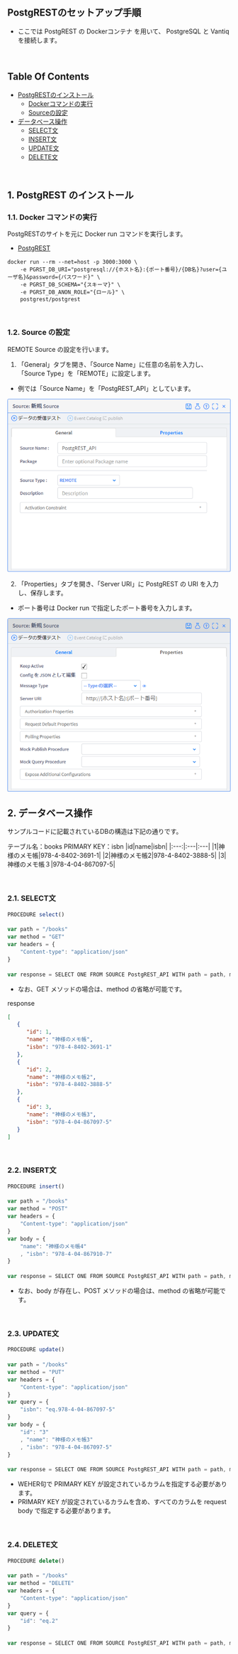 ## PostgRESTのセットアップ手順
- ここでは PostgREST の Dockerコンテナ を用いて、 PostgreSQL と Vantiq を接続します。

<br />

## Table Of Contents
- [PostgRESTのインストール](#install)
  - [Dockerコマンドの実行](#docker_run)
  - [Sourceの設定](#source)
- [データベース操作](#db_operation)
  - [SELECT文](#select)
  - [INSERT文](#insert)
  - [UPDATE文](#update)
  - [DELETE文](#delete)

<br />

<h2 id="install">1. PostgREST のインストール</h2>
<h3 id="docker_run">1.1. Docker コマンドの実行</h3>

PostgRESTのサイトを元に Docker run コマンドを実行します。
- [PostgREST](https://postgrest.org/en/stable/install.html#docker)

```Shell
docker run --rm --net=host -p 3000:3000 \
    -e PGRST_DB_URI="postgresql://{ホスト名}:{ポート番号}/{DB名}?user={ユーザ名}&password={パスワード}" \
    -e PGRST_DB_SCHEMA="{スキーマ}" \
    -e PGRST_DB_ANON_ROLE="{ロール}" \
    postgrest/postgrest
```

<br />

<h3 id="source">1.2. Source の設定</h3>

REMOTE Source の設定を行います。

1. 「General」タブを開き、「Source Name」に任意の名前を入力し、「Source Type」を「REMOTE」に設定します。
- 例では「Source Name」を「PostgREST_API」としています。
<img src="../../imgs\vantiq-PostgREST\PostgREST_API_General.png">

<br />

2. 「Properties」タブを開き、「Server URI」に PostgREST の URI を入力し、保存します。
- ポート番号は Docker run で指定したポート番号を入力します。
<img src="../../imgs\vantiq-PostgREST\PostgREST_API_Properties.png">

<br />

<h2 id="db_operation">2. データベース操作</h2>
サンプルコードに記載されているDBの構造は下記の通りです。

テーブル名：books
PRIMARY KEY：isbn
|id|name|isbn|
|:---:|:---|:---|
|1|神様のメモ帳|978-4-8402-3691-1|
|2|神様のメモ帳2|978-4-8402-3888-5|
|3|神様のメモ帳３|978-4-04-867097-5|

<br />

<h3 id="select">2.1. SELECT文</h3>

```JavaScript
PROCEDURE select()

var path = "/books"
var method = "GET"
var headers = {
    "Content-type": "application/json"
}

var response = SELECT ONE FROM SOURCE PostgREST_API WITH path = path, method = method, headers = headers
```
- なお、GET メソッドの場合は、method の省略が可能です。

response
```JSON
[
   {
      "id": 1,
      "name": "神様のメモ帳",
      "isbn": "978-4-8402-3691-1"
   },
   {
      "id": 2,
      "name": "神様のメモ帳2",
      "isbn": "978-4-8402-3888-5"
   },
   {
      "id": 3,
      "name": "神様のメモ帳3",
      "isbn": "978-4-04-867097-5"
   }
]
```

<br />

<h3 id="insert">2.2. INSERT文</h3>

```JavaScript
PROCEDURE insert()

var path = "/books"
var method = "POST"
var headers = {
    "Content-type": "application/json"
}
var body = {
    "name": "神様のメモ帳4"
    , "isbn": "978-4-04-867910-7"
}

var response = SELECT ONE FROM SOURCE PostgREST_API WITH path = path, method = method, headers = headers, body = body
```
- なお、body が存在し、POST メソッドの場合は、method の省略が可能です。

<br />

<h3 id="update">2.3. UPDATE文</h3>

```JavaScript
PROCEDURE update()

var path = "/books"
var method = "PUT"
var headers = {
    "Content-type": "application/json"
}
var query = {
    "isbn": "eq.978-4-04-867097-5"
}
var body = {
    "id": "3"
    , "name": "神様のメモ帳3"
    , "isbn": "978-4-04-867097-5"
}

var response = SELECT ONE FROM SOURCE PostgREST_API WITH path = path, method = method, headers = headers, query = query, body = body
```
- WEHER句で PRIMARY KEY が設定されているカラムを指定する必要があります。
- PRIMARY KEY が設定されているカラムを含め、すべてのカラムを request body で指定する必要があります。

<br />

<h3 id="delete">2.4. DELETE文</h3>

```JavaScript
PROCEDURE delete()

var path = "/books"
var method = "DELETE"
var headers = {
    "Content-type": "application/json"
}
var query = {
    "id": "eq.2"
}

var response = SELECT ONE FROM SOURCE PostgREST_API WITH path = path, method = method, headers = headers, query = query
```
